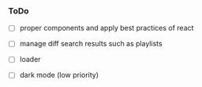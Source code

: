 ### ToDo

- [ ] proper components and apply best practices of react
- [ ] manage diff search results such as playlists
- [ ] loader
- [ ] dark mode (low priority)

